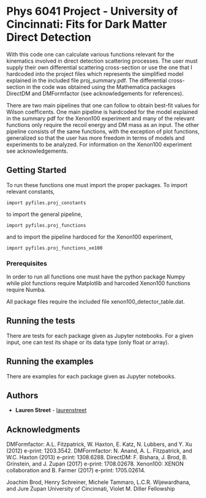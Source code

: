 # Phys 6041 Project - University of Cincinnati:  Fits for Dark Matter Direct Detection

With this code one can calculate various functions relevant for the kinematics involved in direct detection scattering processes.  The user must supply their own differential scattering cross-section or use the one that I hardcoded into the project files which represents the simplified model explained in the included file proj_summary.pdf.  The differential cross-section in the code was obtained using the Mathematica packages DirectDM and DMFormfactor (see acknowledgements for references).

There are two main pipelines that one can follow to obtain best-fit values for Wilson coefficents.  One main pipeline is hardcoded for the model explained in the summary pdf for the Xenon100 experiment and many of the relevant functions only require the recoil energy and DM mass as an input.  The other pipeline consists of the same functions, with the exception of plot functions, generalized so that the user has more freedom in terms of models and experiments to be analyzed.  For information on the Xenon100 experiment see acknowledgements.


## Getting Started

To run these functions one must import the proper packages.  To import relevant constants,

```
import pyfiles.proj_constants
```

to import the general pipeline,
```
import pyfiles.proj_functions
```

and to import the pipeline hardoced for the Xenon100 experiment,
```
import pyfiles.proj_functions_xe100
```


### Prerequisites

In order to run all functions one must have the python package Numpy while plot functions require Matplotlib and harcoded Xenon100 functions require Numba.

All package files require the included file xenon100_detector_table.dat.


## Running the tests

There are tests for each package given as Jupyter notebooks.  For a given input, one can test its shape or its data type (only float or array).


## Running the examples

There are examples for each package given as Jupyter notebooks.


## Authors

* **Lauren Street** - [laurenstreet](https://github.com/laurenstreet)


## Acknowledgments
DMFormfactor:  A.L. Fitzpatrick, W. Haxton, E. Katz, N. Lubbers, and Y. Xu (2012) e-print: 1203.3542.
DMFormfactor:  N. Anand, A. L. Fitzpatrick, and W.C. Haxton (2013) e-print:  1308.6288.
DirectDM:  F. Bishara, J. Brod, B. Grinstein, and J. Zupan (2017) e-print:  1708.02678.
Xenon100:  XENON collaboration and B. Farmer (2017) e-print:  1705.02614.

Joachim Brod, Henry Schreiner, Michele Tammaro, L.C.R. Wijewardhana, and Jure Zupan
University of Cincinnati, Violet M. Diller Fellowship

